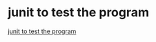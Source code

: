 # junit to test the program
[junit to test the program](https://aiwithcloud.com/2022/09/15/junit_to_test_the_program/)